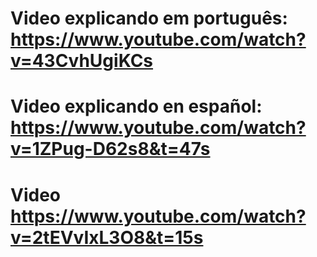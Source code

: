 # Video explicando em português: https://www.youtube.com/watch?v=43CvhUgiKCs
# Video explicando en español: https://www.youtube.com/watch?v=1ZPug-D62s8&t=47s
# Video https://www.youtube.com/watch?v=2tEVvIxL3O8&t=15s
